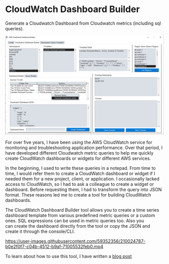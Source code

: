 # CloudWatch Dashboard Builder
Generate a Cloudwatch Dashboard from Cloudwatch metrics (including sql queries).

![Alt text](/images/cloudwatch-dashboard.png?raw=true "CloudWatch Dashboard Builder")

For over five years, I have been using the AWS CloudWatch service for monitoring and troubleshooting application performance. Over that period, I have developed different Cloudwatch metric queries to help me quickly create CloudWatch dashboards or widgets for different AWS services.

In the beginning, I used to write these queries in a notepad. From time to time, I would refer them to create a CloudWatch dashboard or widget if I needed them for a new project, client, or application. I occasionally lacked access to CloudWatch, so I had to ask a colleague to create a widget or dashboard. Before requesting them, I had to transform the query into JSON format. These reasons led me to create a tool for building CloudWatch dashboards.

The CloudWatch Dashboard Builder tool allows you to create a time series dashboard template from various predefined metric queries or a custom ones. SQL expressions can be used in metric queries too. Also you can create the dashboard directly from the tool or copy the JSON and create it through the console/CLI.

https://user-images.githubusercontent.com/59352356/210024787-b0e2f0f7-c04b-4512-b9af-71005532feb0.mp4


To learn about how to use this tool, I have written a [blog post](https://dev.to/aws-builders/aws-cloudwatch-dashboard-builder-tool-for-sre-performance-engineers-and-devops-29bi)
